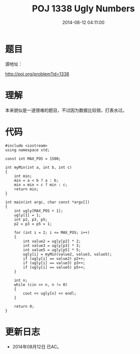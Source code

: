 ﻿---
title: POJ 1338 Ugly Numbers
date: 2014-08-12 04:11:00
categories: Exercise
toc: true
---
# 题目
源地址：

http://poj.org/problem?id=1338

# 理解
本来貌似是一道很难的题目，不过因为数据比较弱，打表水过。

<!-- more -->

# 代码

```
#include <iostream>
using namespace std;

const int MAX_POS = 1500;

int myMin(int a, int b, int c)
{
    int min;
    min = a < b ? a : b;
    min = min < c ? min : c;
    return min;
}

int main(int argc, char const *argv[])
{
    int ugly[MAX_POS + 1];
    ugly[1] = 1;
    int p2, p3, p5;
    p2 = p3 = p5 = 1;

    for (int i = 2; i <= MAX_POS; i++)
    {
        int value2 = ugly[p2] * 2;
        int value3 = ugly[p3] * 3;
        int value5 = ugly[p5] * 5;
        ugly[i] = myMin(value2, value3, value5);
        if (ugly[i] == value2) p2++;
        if (ugly[i] == value3) p3++;
        if (ugly[i] == value5) p5++;
    }

    int n;
    while (cin >> n, n != 0)
    {
        cout << ugly[n] << endl;
    }

    return 0;
}

```

# 更新日志
- 2014年08月12日 已AC。